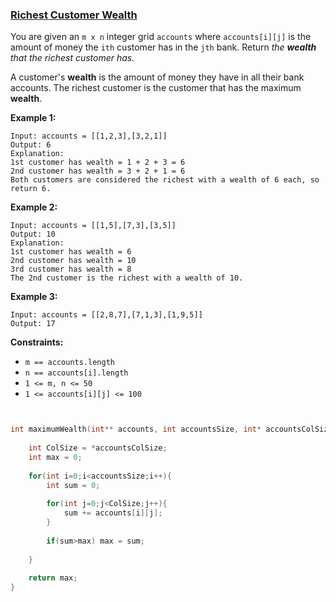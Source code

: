 ### [Richest Customer Wealth](https://leetcode.com/problems/richest-customer-wealth/)

You are given an `m x n` integer grid `accounts` where `accounts[i][j]` is the amount of money the `ith` customer has in the `jth` bank. Return *the **wealth** that the richest customer has.*

A customer's **wealth** is the amount of money they have in all their bank accounts. The richest customer is the customer that has the maximum **wealth**.

 

**Example 1:**

```
Input: accounts = [[1,2,3],[3,2,1]]
Output: 6
Explanation:
1st customer has wealth = 1 + 2 + 3 = 6
2nd customer has wealth = 3 + 2 + 1 = 6
Both customers are considered the richest with a wealth of 6 each, so return 6.
```

**Example 2:**

```
Input: accounts = [[1,5],[7,3],[3,5]]
Output: 10
Explanation: 
1st customer has wealth = 6
2nd customer has wealth = 10 
3rd customer has wealth = 8
The 2nd customer is the richest with a wealth of 10.
```

**Example 3:**

```
Input: accounts = [[2,8,7],[7,1,3],[1,9,5]]
Output: 17
```

 

**Constraints:**

- `m == accounts.length`
- `n == accounts[i].length`
- `1 <= m, n <= 50`
- `1 <= accounts[i][j] <= 100`

```C


int maximumWealth(int** accounts, int accountsSize, int* accountsColSize){
    
    int ColSize = *accountsColSize;
    int max = 0;
    
    for(int i=0;i<accountsSize;i++){
        int sum = 0;
        
        for(int j=0;j<ColSize;j++){
            sum += accounts[i][j];
        }
        
        if(sum>max) max = sum;
        
    }
    
    return max;
}
```

